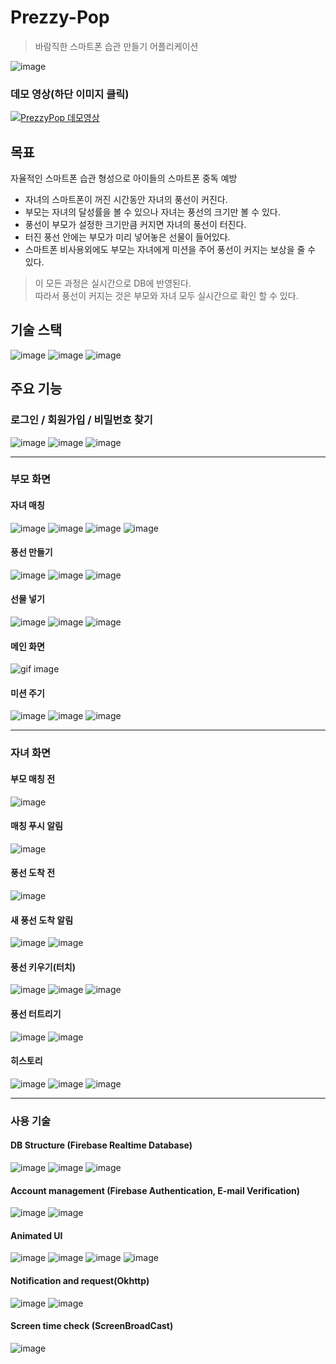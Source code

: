 # Prezzy-Pop
> 바람직한 스마트폰 습관 만들기 어플리케이션

![image](https://user-images.githubusercontent.com/75887645/125181719-ae9a5180-e242-11eb-9f83-aa3c8c76eb30.png)

### 데모 영상(하단 이미지 클릭)
[![PrezzyPop 데모영상](http://img.youtube.com/vi/3kw0t3HqxAE/0.jpg)](https://youtu.be/3kw0t3HqxAE) 

## 목표
자율적인 스마트폰 습관 형성으로 아이들의 스마트폰 중독 예방
- 자녀의 스마트폰이 꺼진 시간동안 자녀의 풍선이 커진다.
- 부모는 자녀의 달성률을 볼 수 있으나 자녀는 풍선의 크기만 볼 수 있다.
- 풍선이 부모가 설정한 크기만큼 커지면 자녀의 풍선이 터진다.
- 터진 풍선 안에는 부모가 미리 넣어놓은 선물이 들어있다.
- 스마트폰 비사용외에도 부모는 자녀에게 미션을 주어 풍선이 커지는 보상을 줄 수 있다.
> 이 모든 과정은 실시간으로 DB에 반영된다.<br>
> 따라서 풍선이 커지는 것은 부모와 자녀 모두 실시간으로 확인 할 수 있다.
## 기술 스택
![image](https://user-images.githubusercontent.com/75887645/125086338-7ee62f00-e106-11eb-8c72-591a57a9512f.png)
![image](https://user-images.githubusercontent.com/75887645/125086359-84dc1000-e106-11eb-8162-ad41caf637b1.png)
![image](https://user-images.githubusercontent.com/75887645/125086612-c1a80700-e106-11eb-922a-d687d490c46a.png)

## 주요 기능
### 로그인 / 회원가입 / 비밀번호 찾기
![image](https://user-images.githubusercontent.com/75887645/125086716-db494e80-e106-11eb-9f57-43d1299cdfec.png)
![image](https://user-images.githubusercontent.com/75887645/125087183-4135d600-e107-11eb-8a47-46d98fcee2f2.png)
![image](https://user-images.githubusercontent.com/75887645/125087212-47c44d80-e107-11eb-827f-656eb275114b.png)

---
### 부모 화면
#### 자녀 매칭
![image](https://user-images.githubusercontent.com/75887645/125088158-2021b500-e108-11eb-8f38-c49d02e46565.png)
![image](https://user-images.githubusercontent.com/75887645/125088179-257eff80-e108-11eb-8174-e6e803ade397.png)
![image](https://user-images.githubusercontent.com/75887645/125088186-29128680-e108-11eb-8eb6-8091d856dc41.png)
![image](https://user-images.githubusercontent.com/75887645/125088190-2b74e080-e108-11eb-8a39-10d057df938e.png)
#### 풍선 만들기
![image](https://user-images.githubusercontent.com/75887645/125087900-dcc74680-e107-11eb-8141-aa358602e807.png)
![image](https://user-images.githubusercontent.com/75887645/125088025-ff595f80-e107-11eb-9a54-8e3527aa87cf.png)
![image](https://user-images.githubusercontent.com/75887645/125088099-1009d580-e108-11eb-9a72-bbc629fbdbc0.png)
#### 선물 넣기
![image](https://user-images.githubusercontent.com/75887645/125088519-768ef380-e108-11eb-861a-02e73a028951.png)
![image](https://user-images.githubusercontent.com/75887645/125088546-7db60180-e108-11eb-9144-1472a40f10da.png)
![image](https://user-images.githubusercontent.com/75887645/125088570-83134c00-e108-11eb-90d7-6bb959c542ae.png)
#### 메인 화면
![gif image](https://user-images.githubusercontent.com/75887645/122049245-2bd9ce80-ce1d-11eb-9e38-1e7fa6aa2fc6.gif)
#### 미션 주기
![image](https://user-images.githubusercontent.com/75887645/125088772-b6ee7180-e108-11eb-9bb2-e6bfc562f84b.png)
![image](https://user-images.githubusercontent.com/75887645/125088778-b8b83500-e108-11eb-91ed-58ee6e4b0434.png)
![image](https://user-images.githubusercontent.com/75887645/125088813-c077d980-e108-11eb-9082-ed54fe081232.png)

---
### 자녀 화면
#### 부모 매칭 전
![image](https://user-images.githubusercontent.com/75887645/125089078-03d24800-e109-11eb-9934-fc3635602a90.png)
#### 매칭 푸시 알림
![image](https://user-images.githubusercontent.com/75887645/125181392-37af8980-e23f-11eb-89f1-a1829724a933.png)
#### 풍선 도착 전
![image](https://user-images.githubusercontent.com/75887645/125181450-cd4b1900-e23f-11eb-8256-567b62399075.png)
#### 새 풍선 도착 알림
![image](https://user-images.githubusercontent.com/75887645/125181404-4f870d80-e23f-11eb-9376-d4b41eeaf991.png)
![image](https://user-images.githubusercontent.com/75887645/125181405-51e96780-e23f-11eb-95b7-96d91ebece65.png)
#### 풍선 키우기(터치)
![image](https://user-images.githubusercontent.com/75887645/125181415-80ffd900-e23f-11eb-92fc-ca1667d442eb.png)
![image](https://user-images.githubusercontent.com/75887645/125181433-a7257900-e23f-11eb-90f2-1d412e5919ec.png)
![image](https://user-images.githubusercontent.com/75887645/125181426-9412a900-e23f-11eb-90a7-14118ece48d5.png)
#### 풍선 터트리기
![image](https://user-images.githubusercontent.com/75887645/125181439-bf959380-e23f-11eb-9e1d-439d11be9fc3.png)
![image](https://user-images.githubusercontent.com/75887645/125181442-c3291a80-e23f-11eb-9bda-ed45f472b4ba.png)
#### 히스토리
![image](https://user-images.githubusercontent.com/75887645/125181451-d5a35400-e23f-11eb-9149-b459e5ac9009.png)
![image](https://user-images.githubusercontent.com/75887645/125181452-d805ae00-e23f-11eb-8235-98f20c0def80.png)
![image](https://user-images.githubusercontent.com/75887645/125181454-da680800-e23f-11eb-8407-108c1bc51df6.png)

---
### 사용 기술
#### DB Structure (Firebase Realtime Database)
![image](https://user-images.githubusercontent.com/75887645/125181483-231fc100-e240-11eb-8541-de68a8d54433.png)
![image](https://user-images.githubusercontent.com/75887645/125181484-24e98480-e240-11eb-82f7-849a94c8589f.png)
![image](https://user-images.githubusercontent.com/75887645/125181488-26b34800-e240-11eb-91df-b4d12005f35c.png)
#### Account management (Firebase Authentication, E-mail Verification)
![image](https://user-images.githubusercontent.com/75887645/125181519-87428500-e240-11eb-875e-cb57abd58db6.png)
![image](https://user-images.githubusercontent.com/75887645/125181520-8a3d7580-e240-11eb-8edb-69958b879608.png)
#### Animated UI
![image](https://user-images.githubusercontent.com/75887645/125181526-9de8dc00-e240-11eb-9d47-4114cb771938.png)
![image](https://user-images.githubusercontent.com/75887645/125181528-9fb29f80-e240-11eb-9907-b547907dbb47.png)
![image](https://user-images.githubusercontent.com/75887645/125181531-a17c6300-e240-11eb-85ed-e66e8158c5bb.png)
![image](https://user-images.githubusercontent.com/75887645/125181532-a2ad9000-e240-11eb-9406-32f9f422cba9.png)
#### Notification and request(Okhttp)
![image](https://user-images.githubusercontent.com/75887645/125181563-e6a09500-e240-11eb-89b2-055fe04ed0d0.png)
![image](https://user-images.githubusercontent.com/75887645/125181566-edc7a300-e240-11eb-9673-184b559e2f8e.png)
#### Screen time check (ScreenBroadCast)
![image](https://user-images.githubusercontent.com/75887645/125181592-20719b80-e241-11eb-8510-a89b9c5905cc.png)

